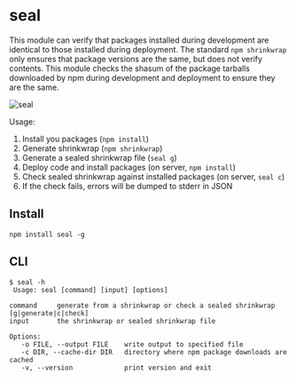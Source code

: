 # seal

This module can verify that packages installed during development are
identical to those installed during deployment. The standard `npm shrinkwrap`
only ensures that package versions are the same, but does not verify contents.
This module checks the shasum of the package tarballs downloaded by npm during
development and deployment to ensure they are the same.

![seal](https://github.com/zaach/reflect.js/raw/master/npm-seal.png)

Usage:
1. Install you packages (`npm install`)
2. Generate shrinkwrap (`npm shrinkwrap`)
3. Generate a sealed shrinkwrap file (`seal g`)
4. Deploy code and install packages (on server, `npm install`)
5. Check sealed shrinkwrap against installed packages (on server, `seal c`)
6. If the check fails, errors will be dumped to stderr in JSON

## Install

    npm install seal -g

## CLI
    $ seal -h
     Usage: seal [command] [input] [options]

    command     generate from a shrinkwrap or check a sealed shrinkwrap [g|generate|c|check]
    input       the shrinkwrap or sealed shrinkwrap file

    Options:
       -o FILE, --output FILE    write output to specified file
       -c DIR, --cache-dir DIR   directory where npm package downloads are cached
       -v, --version             print version and exit

